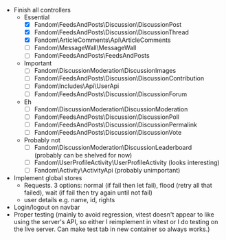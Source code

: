 - Finish all controllers
  - Essential
    - [x] Fandom\FeedsAndPosts\Discussion\DiscussionPost
    - [x] Fandom\FeedsAndPosts\Discussion\DiscussionThread
    - [x] Fandom\ArticleComments\Api\ArticleComments
    - [ ] Fandom\MessageWall\MessageWall
    - [ ] Fandom\FeedsAndPosts\FeedsAndPosts
  - Important
    - [ ] Fandom\DiscussionModeration\DiscussionImages
    - [ ] Fandom\FeedsAndPosts\Discussion\DiscussionContribution
    - [ ] Fandom\Includes\Api\UserApi
    - [ ] Fandom\FeedsAndPosts\Discussion\DiscussionForum
  - Eh
    - [ ] Fandom\DiscussionModeration\DiscussionModeration
    - [ ] Fandom\FeedsAndPosts\Discussion\DiscussionPoll
    - [ ] Fandom\FeedsAndPosts\Discussion\DiscussionPermalink
    - [ ] Fandom\FeedsAndPosts\Discussion\DiscussionVote
  - Probably not
    - [ ] Fandom\DiscussionModeration\DiscussionLeaderboard (probably can be shelved for now)
    - [ ] Fandom\UserProfileActivity\UserProfileActivity (looks interesting)
    - [ ] Fandom\Activity\ActivityApi (probably unimportant)
- Implement global stores
  - Requests. 3 options: normal (if fail then let fail), flood (retry all that failed), wait (if fail then try again until not fail)
  - user details e.g. name, id, rights
- Login/logout on navbar
- Proper testing (mainly to avoid regression, vitest doesn't appear to like using the server's API, so either I reimplement in vitest or I do testing on the live server. Can make test tab in new container so always works.)
